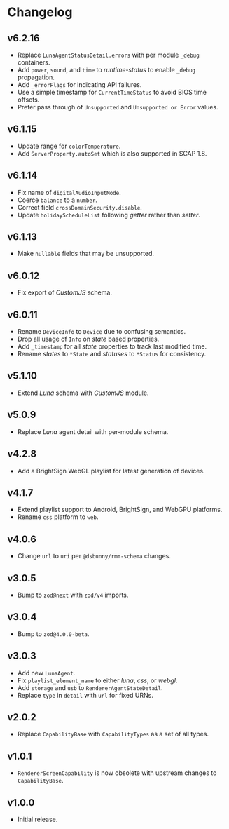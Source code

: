 # Changelog
## v6.2.16
- Replace `LunaAgentStatusDetail.errors` with per module `_debug` containers.
- Add `power`, `sound`, and `time` to _runtime-status_ to enable `_debug` propagation.
- Add `_errorFlags` for indicating API failures.
- Use a simple timestamp for `CurrentTimeStatus` to avoid BIOS time offsets.
- Prefer pass through of `Unsupported` and `Unsupported or Error` values.

## v6.1.15
- Update range for `colorTemperature`.
- Add `ServerProperty.autoSet` which is also supported in SCAP 1.8.

## v6.1.14
- Fix name of `digitalAudioInputMode`.
- Coerce `balance` to a `number`.
- Correct field `crossDomainSecurity.disable`.
- Update `holidayScheduleList` following _getter_ rather than _setter_.

## v6.1.13
- Make `nullable` fields that may be unsupported.

## v6.0.12
- Fix export of _CustomJS_ schema.

## v6.0.11
- Rename `DeviceInfo` to `Device` due to confusing semantics.
- Drop all usage of `Info` on _state_ based properties.
- Add `_timestamp` for all _state_ properties to track last modified time.
- Rename _states_ to `*State` and _statuses_ to `*Status` for consistency.

## v5.1.10
- Extend _Luna_ schema with _CustomJS_ module.

## v5.0.9
- Replace _Luna_ agent detail with per-module schema.

## v4.2.8
- Add a BrightSign WebGL playlist for latest generation of devices.

## v4.1.7
- Extend playlist support to Android, BrightSign, and WebGPU platforms.
- Rename `css` platform to `web`.

## v4.0.6
- Change `url` to `uri` per `@dsbunny/rmm-schema` changes.

## v3.0.5
- Bump to `zod@next` with `zod/v4` imports.

## v3.0.4
- Bump to `zod@4.0.0-beta`.

## v3.0.3
- Add new `LunaAgent`.
- Fix `playlist_element_name` to either _luna_, _css_, or _webgl_.
- Add `storage` and `usb` to `RendererAgentStateDetail`.
- Replace `type` in `detail` with `url` for fixed URNs.

## v2.0.2
- Replace `CapabilityBase` with `CapabilityTypes` as a set of all types.

## v1.0.1
- `RendererScreenCapability` is now obsolete with upstream changes to `CapabilityBase`.

## v1.0.0
- Initial release.
